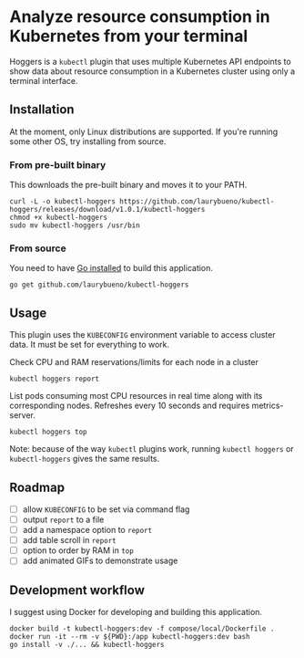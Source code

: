 # Analyze resource consumption in Kubernetes from your terminal
Hoggers is a `kubectl` plugin that uses multiple Kubernetes API endpoints to show data about resource consumption in a Kubernetes cluster using only a terminal interface.

## Installation
At the moment, only Linux distributions are supported. If you're running some other OS, try installing from source.

### From pre-built binary
This downloads the pre-built binary and moves it to your PATH.
```
curl -L -o kubectl-hoggers https://github.com/laurybueno/kubectl-hoggers/releases/download/v1.0.1/kubectl-hoggers
chmod +x kubectl-hoggers
sudo mv kubectl-hoggers /usr/bin
```

### From source
You need to have [Go installed](https://golang.org/doc/install) to build this application.
```
go get github.com/laurybueno/kubectl-hoggers
```

## Usage
This plugin uses the `KUBECONFIG` environment variable to access cluster data. It must be set for everything to work.

Check CPU and RAM reservations/limits for each node in a cluster
```
kubectl hoggers report
```

List pods consuming most CPU resources in real time along with its corresponding nodes. Refreshes every 10 seconds and requires metrics-server.
```
kubectl hoggers top
```

Note: because of the way `kubectl` plugins work, running `kubectl hoggers` or `kubectl-hoggers` gives the same results.

## Roadmap
- [ ] allow `KUBECONFIG` to be set via command flag
- [ ] output `report` to a file
- [ ] add a namespace option to `report`
- [ ] add table scroll in `report`
- [ ] option to order by RAM in `top`
- [ ] add animated GIFs to demonstrate usage

## Development workflow
I suggest using Docker for developing and building this application.

```
docker build -t kubectl-hoggers:dev -f compose/local/Dockerfile .
docker run -it --rm -v ${PWD}:/app kubectl-hoggers:dev bash
go install -v ./... && kubectl-hoggers
```
